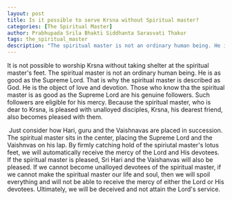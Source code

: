 ```yaml
---
layout: post
title: Is it possible to serve Krsna without Spiritual master?
categories: [The Spiritual Master]
author: Prabhupada Srila Bhakti Siddhanta Sarasvati Thakur
tags: the_spiritual_master
description: "The spiritual master is not an ordinary human being. He is as good as the Supreme Lord. That is why the spiritual master is described as God. He is the object of love and devotion. Those who know tha the spiritual master is as good as the Supreme Lord are his genuine followers. Such followers are eligible for his mercy. Because the spiritual master, who is dear to Krsna, is pleased with unalloyed disciples, Krsna, his dearest friend, also becomes pleased with them."
---
```


It is not possible to worship Krsna without taking shelter at the spiritual master's feet. The spiritual master is not an ordinary human being. He is as good as the Supreme Lord. That is why the spiritual master is described as God. He is the object of love and devotion. Those who know tha the spiritual master is as good as the Supreme Lord are his genuine followers. Such followers are eligible for his mercy. Because the spiritual master, who is dear to Krsna, is pleased with unalloyed disciples, Krsna, his dearest friend, also becomes pleased with them.

​	Just consider how Hari, guru and the Vaishnavas are placed in succession. The spiritual master sits in the center, placing the Supreme Lord and the Vaishnvas on his lap. By firmly catching hold of the spiriutal master's lotus feet, we will automatically receive the mercy of the Lord and His devotees. If the spiritual master is pleased, Sri Hari and the Vaishanvas will also be pleased. If we cannot become unalloyed devotees of the spiritual master, if we cannot make the spiritual master our life and soul, then we will spoil everything and will not be able to receive the mercy of either the Lord or His devotees. Ultimately, we will be deceived and not attain the Lord's service. 
